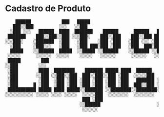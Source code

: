 # Cadastro de Produto
<pre>
    ██████            ███   █████                                                                            
   ███░░███          ░░░   ░░███                                                                             
  ░███ ░░░   ██████  ████  ███████    ██████      ██████   ██████  █████████████                             
 ███████    ███░░███░░███ ░░░███░    ███░░███    ███░░███ ███░░███░░███░░███░░███                            
░░░███░    ░███████  ░███   ░███    ░███ ░███   ░███ ░░░ ░███ ░███ ░███ ░███ ░███                            
  ░███     ░███░░░   ░███   ░███ ███░███ ░███   ░███  ███░███ ░███ ░███ ░███ ░███                            
  █████    ░░██████  █████  ░░█████ ░░██████    ░░██████ ░░██████  █████░███ █████                           
 ░░░░░      ░░░░░░  ░░░░░    ░░░░░   ░░░░░░      ░░░░░░   ░░░░░░  ░░░░░ ░░░ ░░░░░                            
 █████        ███                                                                                  █████████ 
░░███        ░░░                                                                                  ███░░░░░███
 ░███        ████  ████████    ███████ █████ ████  ██████    ███████  ██████  █████████████      ███     ░░░ 
 ░███       ░░███ ░░███░░███  ███░░███░░███ ░███  ░░░░░███  ███░░███ ███░░███░░███░░███░░███    ░███         
 ░███        ░███  ░███ ░███ ░███ ░███ ░███ ░███   ███████ ░███ ░███░███████  ░███ ░███ ░███    ░███         
 ░███      █ ░███  ░███ ░███ ░███ ░███ ░███ ░███  ███░░███ ░███ ░███░███░░░   ░███ ░███ ░███    ░░███     ███
 ███████████ █████ ████ █████░░███████ ░░████████░░████████░░███████░░██████  █████░███ █████    ░░█████████ 
░░░░░░░░░░░ ░░░░░ ░░░░ ░░░░░  ░░░░░███  ░░░░░░░░  ░░░░░░░░  ░░░░░███ ░░░░░░  ░░░░░ ░░░ ░░░░░      ░░░░░░░░░  
                              ███ ░███                      ███ ░███                                         
                             ░░██████                      ░░██████                                          
                              ░░░░░░                        ░░░░░░                                           

